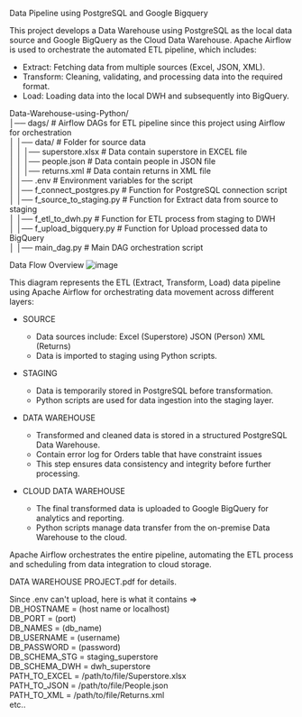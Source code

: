 Data Pipeline using PostgreSQL and Google Bigquery  
  
This project develops a Data Warehouse using PostgreSQL as the local data source and Google BigQuery as the Cloud Data Warehouse. Apache Airflow is used to orchestrate the automated ETL pipeline, which includes:  
+ Extract: Fetching data from multiple sources (Excel, JSON, XML).  
+ Transform: Cleaning, validating, and processing data into the required format.  
+ Load: Loading data into the local DWH and subsequently into BigQuery.

Data-Warehouse-using-Python/  
│── dags/                          # Airflow DAGs for ETL pipeline since this project using Airflow for orchestration  
│   │── data/                        # Folder for source data  
│   │   │── superstore.xlsx          # Data contain superstore in EXCEL file  
│   │   │── people.json             # Data contain people in JSON file  
│   │   │── returns.xml             # Data contain returns in XML file  
│   │── .env                        # Environment variables for the script  
│   │── f_connect_postgres.py        # Function for PostgreSQL connection script  
│   │── f_source_to_staging.py       # Function for Extract data from source to staging  
│   │── f_etl_to_dwh.py              # Function for ETL process from staging to DWH  
│   │── f_upload_bigquery.py         # Function for Upload processed data to BigQuery  
│   │── main_dag.py                  # Main DAG orchestration script  

Data Flow Overview
![image]([https://github.com/user-attachments/assets/d86d805d-928a-4545-9e22-f417b825105a](https://github.com/takdirzd/basic-streaming/blob/main/basic-streaming.png))

This diagram represents the ETL (Extract, Transform, Load) data pipeline using Apache Airflow for orchestrating data movement across different layers:

+ SOURCE
    - Data sources include:
        Excel (Superstore)
        JSON (Person)
        XML (Returns)
    - Data is imported to staging using Python scripts.

+ STAGING
    - Data is temporarily stored in PostgreSQL before transformation.
    - Python scripts are used for data ingestion into the staging layer.

+ DATA WAREHOUSE
    - Transformed and cleaned data is stored in a structured PostgreSQL Data Warehouse.
    - Contain error log for Orders table that have constraint issues
    - This step ensures data consistency and integrity before further processing.

+ CLOUD DATA WAREHOUSE
    - The final transformed data is uploaded to Google BigQuery for analytics and reporting.
    - Python scripts manage data transfer from the on-premise Data Warehouse to the cloud.

Apache Airflow orchestrates the entire pipeline, automating the ETL process and scheduling from data integration to cloud storage.

DATA WAREHOUSE PROJECT.pdf for details.

Since .env can't upload, here is what it contains =>  
DB_HOSTNAME = (host name or localhost)  
DB_PORT = (port)  
DB_NAMES = (db_name)  
DB_USERNAME = (username)  
DB_PASSWORD = (password)  
DB_SCHEMA_STG = staging_superstore  
DB_SCHEMA_DWH = dwh_superstore  
PATH_TO_EXCEL = /path/to/file/Superstore.xlsx  
PATH_TO_JSON = /path/to/file/People.json  
PATH_TO_XML = /path/to/file/Returns.xml  
etc..
